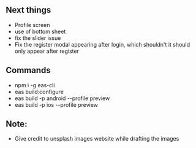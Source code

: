 ## Next things

-   Profile screen
-   use of bottom sheet
-   fix the slider issue
-   Fix the register modal appearing after login, which shouldn't it should only appear after register

## Commands

-   npm i -g eas-cli
-   eas build:configure
-   eas build -p android --profile preview
-   eas build -p ios --profile preview

## Note:

- Give credit to unsplash images website while drafting the images